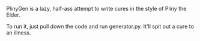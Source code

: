 PlinyGen is a lazy, half-ass attempt to write cures in the style of Pliny the Elder.

To run it, just pull down the code and run generator.py. It'll spit out a cure to an illness.
